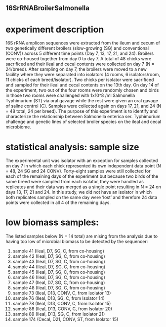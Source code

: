 ## 16SrRNABroilerSalmonella

# experiment description
16S rRNA amplicon sequences were extracted from the ileum and cecum of two genetically different broilers (slow-growing (SG) and conventional (CONV)) across 5 different time points (Day 7, 13, 17, 21, and 24). Broilers were co-housed together from day 0 to day 7. A total of 48 chicks were sacrificed and their ileal and cecal contents were collected on day 7 (N = 24/breed). After sampling on day 7, the broilers were moved to a new facility where they were separated into isolators (4 rooms, 6 isolators/room, 11 chicks of each breed/isolator). Two chicks per isolator were sacrificed and sampled for their ileal and cecal contents on the 13th day. On day 14 of the experiment, two out of the four rooms were randomly chosen and birds in those two rooms were challenged with 1x10^8 /ml Salmonella Typhimurium (ST) via oral gavage while the rest were given an oral gavage of saline control (C). Samples were collected again on days 17, 21, and 24 (N = 48 total, 24 per breed). The purpose of this experiment is to identify and characterize the relationship between Salmonella enterica ser. Typhimurium challenge and genetic lines of selected broiler species on the ileal and cecal microbiome.

# statistical analysis: sample size
The experimental unit was isolator with an exception for samples collected on day 7 in which each chick represented its own independent data point (N = 48, 24 SG and 24 CONV). Forty-eight samples were still collected for each of the remaining days of the experiment but because two birds of the same breed were sampled from each isolator, they were handled as replicates and their data was merged as a single point resulting in N = 24 on days 13, 17, 21 and 24. In this study, we did not have an isolator in which both replicates sampled on the same day were ‘lost’ and therefore 24 data points were collected in all 4 of the remaining days. 

# low biomass samples:
The listed samples below (N = 14 total) are mising from the analysis due to having too low of microbial biomass to be detected by the sequencer:
1. sample 41 (Ileal, D7, SG, C, from co-housing)
2. sample 42 (Ileal, D7, SG, C, from co-housing)
2. sample 43 (Ileal, D7, SG, C, from co-housing)
3. sample 44 (Ileal, D7, SG, C, from co-housing)
4. sample 45 (Ileal, D7, SG, C, from co-housing)
5. sample 46 (Ileal, D7, SG, C, from co-housing)
6. sample 47 (Ileal, D7, SG, C, from co-housing)
7. sample 48 (Ileal, D7, SG, C, from co-housing)
8. sample 73 (Ileal, D13, CONV, C, from Isolator 13)
9. sample 76 (Ileal, D13, SG, C, from Isolator 14)
10. sample 78 (Ileal, D13, CONV, C, from Isolator 15)
11. sample 88 (Ileal, D13, CONV, C, from Isolator 20)
12. sample 89 (Ileal, D13, SG, C, from Isolator 21)
13. sample 174 (Cecal, D21, CONV, ST, from Isolator 15)
